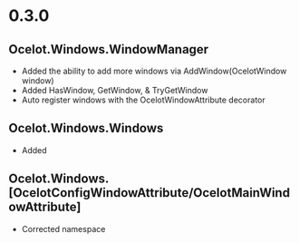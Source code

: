 # 0.3.0

## Ocelot.Windows.WindowManager

- Added the ability to add more windows via AddWindow(OcelotWindow window)
- Added HasWindow<T>, GetWindow<T>, & TryGetWindow<T>
- Auto register windows with the OcelotWindowAttribute decorator

## Ocelot.Windows.Windows

- Added

## Ocelot.Windows.[OcelotConfigWindowAttribute/OcelotMainWindowAttribute]

- Corrected namespace
